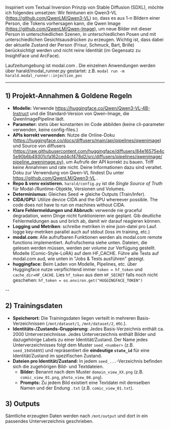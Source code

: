 Inspiriert vom Textual Inversion Prinzip von Stable Diffusion (SDXL), möchte ich folgendes umsetzen:
Wir feintunen ein Qwen3-VL (https://github.com/QwenLM/Qwen3-VL) so, dass es aus 1-n Bildern einer Person, die Tokens vorhersagen kann, die Qwen Image (https://github.com/QwenLM/Qwen-Image), um neue Bilder mit dieser Person in unterschiedlichen Szenen, in unterschiedlichen Posen und mit unterschiedlichen Gesichtsausdrücken zu erzeugen. Wichtig ist, dass dabei der aktuelle Zustand der Person (Frisur, Schmuck, Bart, Brille) berücksichtigt werden und nicht reine Identität (im Gegensatz zu InsightFace und ArcFace).


Laufzeitumgebung ist modal.com . Die einzelnen Anwendungen werden über harald/modal_runner.py gestartet: z.B. `modal run -m harald.modal_runner::injection_poc`

---

## 1) Projekt-Annahmen & Goldene Regeln

- **Modelle:** Verwende https://huggingface.co/Qwen/Qwen3-VL-4B-Instruct und die Standard-Version von Qwen-Image, die QwenImagePipeline lädt.
- **Parameter:** stets über konstanten im Code abbilden (keine cli-parameter verwenden, keine config-files.)
- **APIs korrekt verwenden**: Nutze die Online-Doku (https://huggingface.co/docs/diffusers/main/api/pipelines/qwenimage) und Source von diffusers (https://raw.githubusercontent.com/huggingface/diffusers/84e16575e4c5e90b6b49301cfa162ced4cf478d2/src/diffusers/pipelines/qwenimage/pipeline_qwenimage.py), um Aufrufe der API korrekt zu bauen. Triff keine Annahmen und rate nicht. Deine Informationen dazu sind veraltet. Doku zur Verwendung von Qwen-VL findest Du unter https://github.com/QwenLM/Qwen3-VL .
- **Repo & venv existieren.** `harald/config.py` ist die _Single Source of Truth_ für Modal-/Runtime-Objekte, Versionen und Volumes.
- **Determinismus:** Gleiches Seed ⇒ gleiche Outputs (Train/Infer).
- **CIDA/GPU:** Utilize device CIDA and the GPU whereever possible. The code does not have to run on machines without CIDA.
- **Klare Fehlermeldungen und Abbruch:** verwende nie graceful degradation, wenn Dinge nicht funktionieren wie geplant. Gib deutliche Fehlermeldungen aus und brich ab, damit wir darauf reagieren können.
- **Logging und Metriken**: schreibe metriken in eine json-datei pro Lauf. logge key-metriken parallel auch auf stdout (loss im training, etc.)
- **modal.com:** Alle aufrufbaren Funktionen werden als modal.com remote functions implementiert. Aufrufschema siehe unten. Dateien, die gelesen werden müssen, werden per volume zur Verfügung gestellt. Modelle (Comic-Style-LoRA) auf dem HF_CACHE. Führe alle Tests auf modal.com aud, wie unten in "Jobs & Tests ausführen" gezeigt.
- **huggingface:** Beim Laden von Modelle, Pipelines, etc. über Huggingface nutze verpflichtend immer `token = hf_token` und `cache_dir=HF_CACHE`. Lies `hf_token` aus dem `HF_SECRET` falls noch nicht geschehen: `hf_token = os.environ.get("HUGGINGFACE_TOKEN")`

--

## 2) Trainingsdaten

* **Speicherort:** Die Trainingsdaten liegen verteilt in mehreren Basis-Verzeichnissen (`/mnt/dataset/1`, `/mnt/dataset/2`, etc.).
* **Identitäts-/Zustands-Gruppierung:** Jedes Basis-Verzeichnis enthält ca. 2000 Unterverzeichnisse.
Jedes Unterverzeichnis enthält Bilder und dazugehörige Labels zu einer Identität/Zustand. Der Name jedes Unterverzeichnisses folgt dem Muster `seed_<number>` (z.B. `seed_19456895`) und repräsentiert die **eindeutige `state_id`** für eine Identität/Zustand im spezifischen Zustand.
* **Dateien pro Identität/Zustand:** In jedem `seed_...`-Verzeichnis befinden sich die zugehörigen Bild- und Textdateien.
    * **Bilder:** Benannt nach dem Muster `domain_view_XX.png` (z.B. `comic_view_01.png`, `photo_view_08.png`).
    * **Prompts:** Zu jedem Bild existiert eine Textdatei mit demselben Namen und der Endung `.txt` (z.B. `comic_view_01.txt`).


## 3) Outputs

Sämtliche erzeugten Daten werden nach `/mnt/output` und dort in ein passendes Unterverzeichnis geschrieben.
